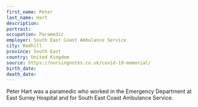 ```yaml
---
first_name: Peter
last_name: Hart
description: 
portrait: 
occupation: Paramedic
employer: South East Coast Ambulance Service
city: Redhill
province: South East
country: United Kingdom
source: https://nursingnotes.co.uk/covid-19-memorial/
birth_date: 
death_date: 
---
```


Peter Hart was a paramedic who worked in the Emergency Department at East Surrey Hospital and for South East Coast Ambulance Service.